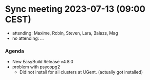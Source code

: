 # Sync meeting 2023-07-13 (09:00 CEST)

- attending: Maxime, Robin, Steven, Lara, Balazs, Mag
- no attending: ...

### Agenda

- New EasyBuild Release v4.8.0
- problem with psycopg2
    - Did not install for all clusters at UGent. (actually got installed)
